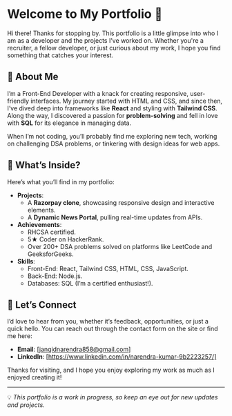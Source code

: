 # Welcome to My Portfolio 👋  

Hi there! Thanks for stopping by. This portfolio is a little glimpse into who I am as a developer and the projects I’ve worked on. Whether you're a recruiter, a fellow developer, or just curious about my work, I hope you find something that catches your interest.  

## 🌟 About Me  

I’m a Front-End Developer with a knack for creating responsive, user-friendly interfaces. My journey started with HTML and CSS, and since then, I’ve dived deep into frameworks like **React** and styling with **Tailwind CSS**. Along the way, I discovered a passion for **problem-solving** and fell in love with **SQL** for its elegance in managing data.  

When I’m not coding, you’ll probably find me exploring new tech, working on challenging DSA problems, or tinkering with design ideas for web apps.  

## 💼 What’s Inside?  

Here’s what you’ll find in my portfolio:  

- **Projects**:  
  - A **Razorpay clone**, showcasing responsive design and interactive elements.  
  - A **Dynamic News Portal**, pulling real-time updates from APIs.  
- **Achievements**:  
  - RHCSA certified.  
  - 5★ Coder on HackerRank.  
  - Over 200+ DSA problems solved on platforms like LeetCode and GeeksforGeeks.  
- **Skills**:  
  - Front-End: React, Tailwind CSS, HTML, CSS, JavaScript.  
  - Back-End: Node.js.  
  - Databases: SQL (I’m a certified enthusiast!).  

## 🤝 Let’s Connect  

I’d love to hear from you, whether it’s feedback, opportunities, or just a quick hello. You can reach out through the contact form on the site or find me here:  

- **Email**: [jangidnarendra858@gmail.com]  
- **LinkedIn**: [https://www.linkedin.com/in/narendra-kumar-9b2223257/]  


Thanks for visiting, and I hope you enjoy exploring my work as much as I enjoyed creating it!  

---  
💡 *This portfolio is a work in progress, so keep an eye out for new updates and projects.*  

